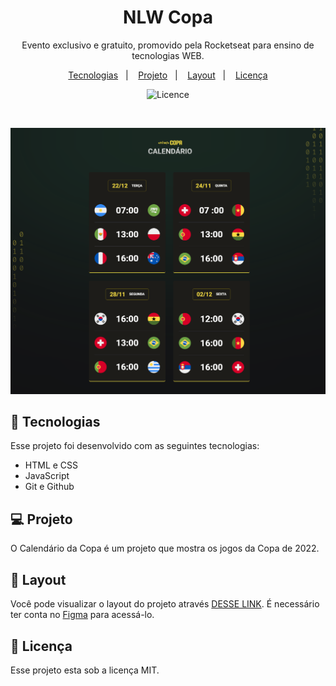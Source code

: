 <h1 align="center"> NLW Copa </h1>

<p align="center">
 Evento exclusivo e gratuito, promovido pela Rocketseat para ensino de tecnologias WEB.
 </p>

<p align="center">
  <a href="#-tecnologias">Tecnologias</a>&nbsp;&nbsp;&nbsp;|&nbsp;&nbsp;&nbsp;
  <a href="#-projeto">Projeto</a>&nbsp;&nbsp;&nbsp;|&nbsp;&nbsp;&nbsp;
  <a href="#-layout">Layout</a>&nbsp;&nbsp;&nbsp;|&nbsp;&nbsp;&nbsp;
  <a href="#memo-licença">Licença</a>
</p>

<p align="center">
  <img alt="Licence" src="https://img.shields.io/static/v1?label=licence&message=MIT&color=49AA26&labelColor=000000">
</p>

<br>

<p align="center">
  <img alt="preview" src=".github/preview.jpg" widith="100%">
</p>

## 🚀 Tecnologias

Esse projeto foi desenvolvido com as seguintes tecnologias:

- HTML e CSS
- JavaScript 
- Git e Github

## 💻 Projeto

O Calendário  da Copa é um projeto que mostra os jogos da Copa de 2022.

## 🔖 Layout

Você pode visualizar o layout do projeto através [DESSE LINK](https://www.figma.com/community/file/1169028052212317700). É necessário ter conta no [Figma](https://www.figma.com/) para acessá-lo.

## 📝 Licença

Esse projeto esta sob a licença MIT.

